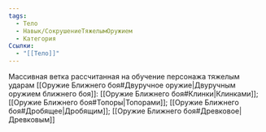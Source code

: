 ```yaml
---
tags:
  - Тело
  - Навык/СокрушениеТяжелымОружием
  - Категория
Ссылки:
  - "[[Тело]]"
---
```

Массивная ветка рассчитанная на обучение персонажа тяжелым ударам [[Оружие Ближнего боя#Двуручное оружие|Двуручным оружием ближнего боя]]: [[Оружие Ближнего боя#Клинки|Клинками]]; [[Оружие Ближнего боя#Топоры|Топорами]]; [[Оружие Ближнего боя#Дробящее|Дробящим]]; [[Оружие Ближнего боя#Древковое|Древковым]]